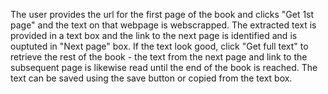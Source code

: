 The user provides the url for the first page of the book and clicks "Get 1st page" and the text on that webpage is webscrapped. The extracted text is provided in a text box and the link to the next page is identified and is ouptuted in "Next page" box. If the text look good, click "Get full text" to retrieve the rest of the book - the text from the next page and link to the subsequent page is likewise read until the end of the book is reached. The text can be saved using the save button or copied from the text box.
